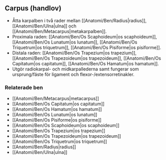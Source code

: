 ## Carpus (handlov)

- Åtta karpalben i två rader mellan [[Anatomi/Ben/Radius|radius]], [[Anatomi/Ben/Ulna|ulna]] och [[Anatomi/Ben/Metacarpus|metakarpalben]].  
- Proximala raden: [[Anatomi/Ben/Os Scaphoideum|os scaphoideum]], [[Anatomi/Ben/Os Lunatum|os lunatum]], [[Anatomi/Ben/Os Triquetrum|os triquetrum]], [[Anatomi/Ben/Os Pisiforme|os pisiforme]].  
- Distala raden: [[Anatomi/Ben/Os Trapezium|os trapezium]], [[Anatomi/Ben/Os Trapezoideum|os trapezoideum]], [[Anatomi/Ben/Os Capitatum|os capitatum]], [[Anatomi/Ben/Os Hamatum|os hamatum]].  
- Utgör radiokarpal- och midkarpallederna samt fungerar som ursprung/fäste för ligament och flexor-/extensorretinakler.

### Relaterade ben
- [[Anatomi/Ben/Metacarpus|metacarpus]]
- [[Anatomi/Ben/Os Capitatum|os capitatum]]
- [[Anatomi/Ben/Os Hamatum|os hamatum]]
- [[Anatomi/Ben/Os Lunatum|os lunatum]]
- [[Anatomi/Ben/Os Pisiforme|os pisiforme]]
- [[Anatomi/Ben/Os Scaphoideum|os scaphoideum]]
- [[Anatomi/Ben/Os Trapezium|os trapezium]]
- [[Anatomi/Ben/Os Trapezoideum|os trapezoideum]]
- [[Anatomi/Ben/Os Triquetrum|os triquetrum]]
- [[Anatomi/Ben/Radius|radius]]
- [[Anatomi/Ben/Ulna|ulna]]
